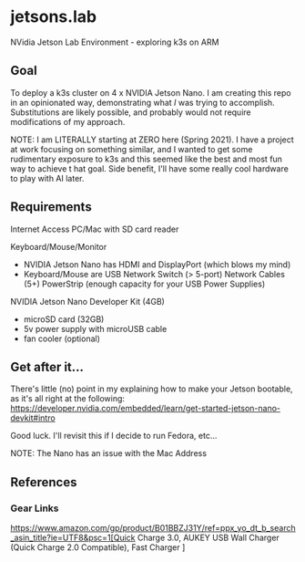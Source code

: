 # jetsons.lab
NVidia Jetson Lab Environment - exploring k3s on ARM

## Goal
To deploy a k3s cluster on 4 x NVIDIA Jetson Nano.
I am creating this repo in an opinionated way, demonstrating what *I* was trying to accomplish.  Substitutions are
 likely possible, and probably would not require modifications of my approach.

NOTE:  I am LITERALLY starting at ZERO here (Spring 2021).  I have a project at work focusing on something similar, and I wanted to get some rudimentary exposure to k3s and this seemed like the best and most fun way to achieve t
hat goal.  Side benefit, I'll have some really cool hardware to play with AI later.


## Requirements
Internet Access
PC/Mac with SD card reader

Keyboard/Mouse/Monitor
- NVIDIA Jetson Nano has HDMI and DisplayPort (which blows my mind)
- Keyboard/Mouse are USB
Network Switch (> 5-port)
Network Cables (5+)
PowerStrip (enough capacity for your USB Power Supplies)

NVIDIA Jetson Nano Developer Kit (4GB)
- microSD card (32GB)
- 5v power supply with microUSB cable
- fan cooler (optional)

## Get after it...
There's little (no) point in my explaining how to make your Jetson bootable, as it's all right at the following:  
https://developer.nvidia.com/embedded/learn/get-started-jetson-nano-devkit#intro

Good luck.  I'll revisit this if I decide to run Fedora, etc...  

NOTE:  The Nano has an issue with the Mac Address


## References

### Gear Links
https://www.amazon.com/gp/product/B01BBZJ31Y/ref=ppx_yo_dt_b_search_asin_title?ie=UTF8&psc=1[Quick Charge 3.0, AUKEY USB Wall Charger (Quick Charge 2.0 Compatible), Fast Charger ]
